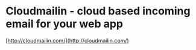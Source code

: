 <!--
id: 6019351912
link: http://tumblr.atmos.org/post/6019351912/cloudmailin-cloud-based-incoming-email-for-your-web
slug: cloudmailin-cloud-based-incoming-email-for-your-web
date: Mon May 30 2011 17:17:38 GMT-0700 (PDT)
publish: 2011-05-030
tags: 
title: Cloudmailin - cloud based incoming email for your web app
-->


Cloudmailin - cloud based incoming email for your web app
=========================================================

[http://cloudmailin.com/](http://cloudmailin.com/)

